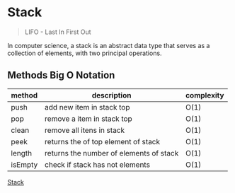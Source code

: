 # Stack
> LIFO - Last In First Out

In computer science, a stack is an abstract data type that serves as a collection of elements, with two principal operations.

## Methods Big O Notation 

method  | description | complexity
------- | ----------- | ----------
push    | add new item in stack top | O(1) 
pop     | remove a item in stack top | O(1)
clean   | remove all itens in stack | O(1)
peek    | returns the of top element of stack | O(1)
length  | returns the number of elements of stack | O(1)
isEmpty | check if stack has not elements | O(1)



[Stack](https://www.wikiwand.com/en/Stack_(abstract_data_type))